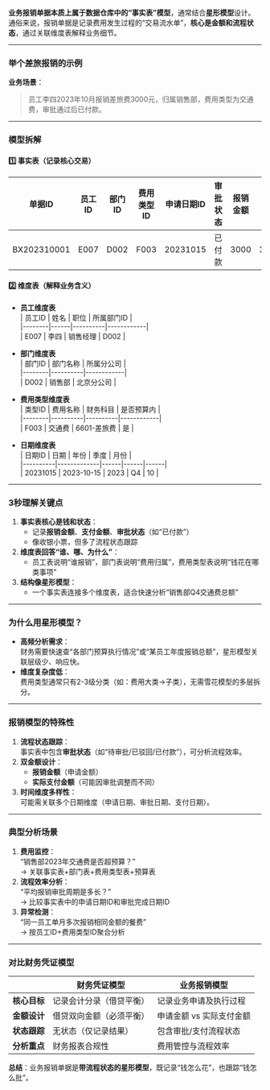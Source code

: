 
**业务报销单据本质上属于数据仓库中的“事实表”模型**，通常结合**星形模型**设计。通俗来说，报销单据是记录费用发生过程的“交易流水单”，**核心是金额和流程状态**，通过关联维度表解释业务细节。

---

### **举个差旅报销的示例**
**业务场景**：  
> 员工李四2023年10月报销差旅费3000元，归属销售部，费用类型为交通费，审批通过后已付款。

---

### **模型拆解**
#### 1️⃣ **事实表（记录核心交易）**
| 单据ID  | 员工ID | 部门ID | 费用类型ID | 申请日期ID | 审批状态 | 报销金额 | 实际支付金额 |  
|---------|--------|--------|------------|------------|----------|----------|--------------|  
| BX202310001 | E007   | D002   | F003       | 20231015   | 已付款   | 3000     | 3000         |  

#### 2️⃣ **维度表（解释业务含义）**
- **员工维度表**  
  | 员工ID | 姓名 | 职位     | 所属部门ID |  
  |--------|------|----------|------------|  
  | E007   | 李四 | 销售经理 | D002       |  

- **部门维度表**  
  | 部门ID | 部门名称 | 所属分公司 |  
  |--------|----------|------------|  
  | D002   | 销售部   | 北京分公司 |  

- **费用类型维度表**  
  | 类型ID | 费用名称 | 财务科目 | 是否预算内 |  
  |--------|----------|----------|------------|  
  | F003   | 交通费   | 6601-差旅费 | 是         |  

- **日期维度表**  
  | 日期ID   | 日期        | 年份 | 季度 | 月份 |  
  |----------|-------------|------|------|------|  
  | 20231015 | 2023-10-15  | 2023 | Q4   | 10   |  

---

### **3秒理解关键点**  
1. **事实表核心是钱和状态**：  
   - 记录**报销金额**、**支付金额**、**审批状态**（如“已付款”）  
   - 像收银小票，但多了流程状态跟踪  
2. **维度表回答“谁、哪、为什么”**：  
   - 员工表说明“谁报销”，部门表说明“费用归属”，费用类型表说明“钱花在哪类事项”  
3. **结构像星形模型**：  
   - 一个事实表连接多个维度表，适合快速分析“销售部Q4交通费总额”  

---

### **为什么用星形模型？**  
- **高频分析需求**：  
  财务需要快速查“各部门预算执行情况”或“某员工年度报销总额”，星形模型关联层级少、响应快。  
- **维度复杂度低**：  
  费用类型通常只有2-3级分类（如：费用大类→子类），无需雪花模型的多层拆分。  

---

### **报销模型的特殊性**  
1. **流程状态跟踪**：  
   事实表中包含**审批状态**（如“待审批/已驳回/已付款”），可分析流程效率。  
2. **双金额设计**：  
   - **报销金额**（申请金额）  
   - **实际支付金额**（可能因审批调整而不同）  
3. **时间维度多样性**：  
   可能需关联多个日期维度（申请日期、审批日期、支付日期）。  

---

### **典型分析场景**  
1. **费用监控**：  
   “销售部2023年交通费是否超预算？”  
   → 关联事实表+部门表+费用类型表+预算表  
2. **流程效率分析**：  
   “平均报销审批周期是多长？”  
   → 比较事实表中的申请日期ID和审批完成日期ID  
3. **异常检测**：  
   “同一员工单月多次报销相同金额的餐费”  
   → 按员工ID+费用类型ID聚合分析  

---

### **对比财务凭证模型**  
|              | **财务凭证模型**               | **业务报销模型**               |  
|--------------|--------------------------------|--------------------------------|  
| **核心目标** | 记录会计分录（借贷平衡）       | 记录业务申请及执行过程         |  
| **金额设计** | 借贷双向金额（必须平衡）       | 申请金额 vs 实际支付金额       |  
| **状态跟踪** | 无状态（仅记录结果）           | 包含审批/支付流程状态          |  
| **分析重点** | 财务报表合规性                 | 费用管控与流程效率             |  

**总结**：业务报销单据是**带流程状态的星形模型**，既记录“钱怎么花”，也跟踪“钱怎么批”。